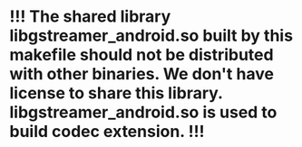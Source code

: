 # !!! The shared library libgstreamer_android.so built by this makefile should not be distributed with other binaries. We don't have license to share this library. libgstreamer_android.so is used to build codec extension. !!!
